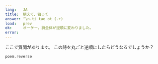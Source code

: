 ```yaml
---
lang:   JA
title:  構えて、狙って
answer: ^\n.ti tae ot (.+)
load:   prev
ok:     オーケー。詩全体が逆順に変わりました。
error:  
---
```


ここで質問があります。
この詩を丸ごと逆順にしたらどうなるでしょうか？

    poem.reverse
